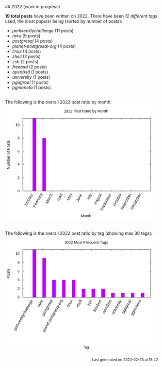 <a name="2022" />
## 2022 (work in progress)

**19 total posts** have been written on 2022.
There have been *12 different tags* used, the most
popular being (sorted by number of posts):
 
- *perlweeklychallenge* (11 posts)  
- *raku* (9 posts)  
- *postgresql* (4 posts)  
- *planet-postgresql-org* (4 posts)  
- *linux* (4 posts)  
- *shell* (2 posts)  
- *zsh* (2 posts)  
- *freebsd* (2 posts)  
- *openbsd* (1 posts)  
- *university* (1 posts)  
- *pgagroal* (1 posts)  
- *pgmoneta* (1 posts).<br/>
<br/>
The following is the overall 2022 post ratio by month:
<br/>
    <center>
      <img src="/images/stats/2022-months.png" alt="2022 post ratio per month" />
    </center>
<br/>

<br/>
The following is the overall 2022 post ratio by tag (showing max 30 tags):
<br/>
  <center>
    <img src="/images/stats/2022-tags.png" alt="2022 post ratio per tag" />
  </center>
<br/>

<div align="right">
<small>
Last generated on 2022-02-23 at 15:42
</small>
</div>

<br/>
